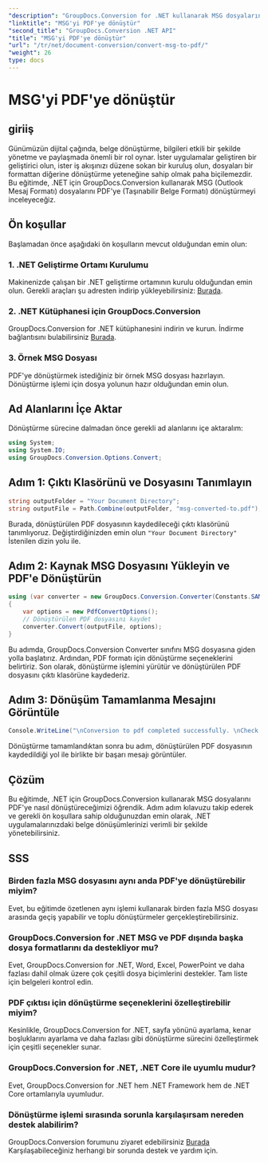 ```yaml
---
"description": "GroupDocs.Conversion for .NET kullanarak MSG dosyalarını zahmetsizce PDF'ye dönüştürün. Sorunsuz belge yönetimi için adım adım kılavuzumuzu izleyin."
"linktitle": "MSG'yi PDF'ye dönüştür"
"second_title": "GroupDocs.Conversion .NET API"
"title": "MSG'yi PDF'ye dönüştür"
"url": "/tr/net/document-conversion/convert-msg-to-pdf/"
"weight": 26
type: docs
---
```

# MSG'yi PDF'ye dönüştür

## giriiş
Günümüzün dijital çağında, belge dönüştürme, bilgileri etkili bir şekilde yönetme ve paylaşmada önemli bir rol oynar. İster uygulamalar geliştiren bir geliştirici olun, ister iş akışınızı düzene sokan bir kuruluş olun, dosyaları bir formattan diğerine dönüştürme yeteneğine sahip olmak paha biçilemezdir. Bu eğitimde, .NET için GroupDocs.Conversion kullanarak MSG (Outlook Mesaj Formatı) dosyalarını PDF'ye (Taşınabilir Belge Formatı) dönüştürmeyi inceleyeceğiz.
## Ön koşullar
Başlamadan önce aşağıdaki ön koşulların mevcut olduğundan emin olun:
### 1. .NET Geliştirme Ortamı Kurulumu
Makinenizde çalışan bir .NET geliştirme ortamının kurulu olduğundan emin olun. Gerekli araçları şu adresten indirip yükleyebilirsiniz: [Burada](https://dotnet.microsoft.com/download).
### 2. .NET Kütüphanesi için GroupDocs.Conversion
GroupDocs.Conversion for .NET kütüphanesini indirin ve kurun. İndirme bağlantısını bulabilirsiniz [Burada](https://releases.groupdocs.com/conversion/net/).
### 3. Örnek MSG Dosyası
PDF'ye dönüştürmek istediğiniz bir örnek MSG dosyası hazırlayın. Dönüştürme işlemi için dosya yolunun hazır olduğundan emin olun.

## Ad Alanlarını İçe Aktar
Dönüştürme sürecine dalmadan önce gerekli ad alanlarını içe aktaralım:
```csharp
using System;
using System.IO;
using GroupDocs.Conversion.Options.Convert;
```

## Adım 1: Çıktı Klasörünü ve Dosyasını Tanımlayın
```csharp
string outputFolder = "Your Document Directory";
string outputFile = Path.Combine(outputFolder, "msg-converted-to.pdf");
```
Burada, dönüştürülen PDF dosyasının kaydedileceği çıktı klasörünü tanımlıyoruz. Değiştirdiğinizden emin olun `"Your Document Directory"` İstenilen dizin yolu ile.
## Adım 2: Kaynak MSG Dosyasını Yükleyin ve PDF'e Dönüştürün
```csharp
using (var converter = new GroupDocs.Conversion.Converter(Constants.SAMPLE_MSG))
{
    var options = new PdfConvertOptions();
    // Dönüştürülen PDF dosyasını kaydet
    converter.Convert(outputFile, options);
}
```
Bu adımda, GroupDocs.Conversion Converter sınıfını MSG dosyasına giden yolla başlatırız. Ardından, PDF formatı için dönüştürme seçeneklerini belirtiriz. Son olarak, dönüştürme işlemini yürütür ve dönüştürülen PDF dosyasını çıktı klasörüne kaydederiz.
## Adım 3: Dönüşüm Tamamlanma Mesajını Görüntüle
```csharp
Console.WriteLine("\nConversion to pdf completed successfully. \nCheck output in {0}", outputFolder);
```
Dönüştürme tamamlandıktan sonra bu adım, dönüştürülen PDF dosyasının kaydedildiği yol ile birlikte bir başarı mesajı görüntüler.

## Çözüm
Bu eğitimde, .NET için GroupDocs.Conversion kullanarak MSG dosyalarını PDF'ye nasıl dönüştüreceğimizi öğrendik. Adım adım kılavuzu takip ederek ve gerekli ön koşullara sahip olduğunuzdan emin olarak, .NET uygulamalarınızdaki belge dönüşümlerinizi verimli bir şekilde yönetebilirsiniz.
## SSS
### Birden fazla MSG dosyasını aynı anda PDF'ye dönüştürebilir miyim?
Evet, bu eğitimde özetlenen aynı işlemi kullanarak birden fazla MSG dosyası arasında geçiş yapabilir ve toplu dönüştürmeler gerçekleştirebilirsiniz.
### GroupDocs.Conversion for .NET MSG ve PDF dışında başka dosya formatlarını da destekliyor mu?
Evet, GroupDocs.Conversion for .NET, Word, Excel, PowerPoint ve daha fazlası dahil olmak üzere çok çeşitli dosya biçimlerini destekler. Tam liste için belgeleri kontrol edin.
### PDF çıktısı için dönüştürme seçeneklerini özelleştirebilir miyim?
Kesinlikle, GroupDocs.Conversion for .NET, sayfa yönünü ayarlama, kenar boşluklarını ayarlama ve daha fazlası gibi dönüştürme sürecini özelleştirmek için çeşitli seçenekler sunar.
### GroupDocs.Conversion for .NET, .NET Core ile uyumlu mudur?
Evet, GroupDocs.Conversion for .NET hem .NET Framework hem de .NET Core ortamlarıyla uyumludur.
### Dönüştürme işlemi sırasında sorunla karşılaşırsam nereden destek alabilirim?
GroupDocs.Conversion forumunu ziyaret edebilirsiniz [Burada](https://forum.groupdocs.com/c/conversion/11) Karşılaşabileceğiniz herhangi bir sorunda destek ve yardım için.